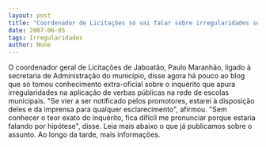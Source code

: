 ```yaml
---
layout: post
title: "Coordenador de Licitações só vai falar sobre irregularidades se for notificado"
date: 2007-06-05
tags: Irregularidades
author: None
---
```

O coordenador geral de Licita&ccedil;&otilde;es de Jaboat&atilde;o, Paulo Maranh&atilde;o, ligado &agrave; secretaria de Administra&ccedil;&atilde;o do munic&iacute;pio, disse agora h&aacute; pouco ao blog que s&oacute; tomou conhecimento extra-oficial sobre o inqu&eacute;rito que apura irregularidades na aplica&ccedil;&atilde;o de verbas p&uacute;blicas na rede de escolas municipais.
&quot;Se vier a ser notificado pelos promotores, estarei &agrave; disposi&ccedil;&atilde;o deles e da imprensa para qualquer esclarecimento&quot;, afirmou. &quot;Sem conhecer o teor exato do inqu&eacute;rito, fica dif&iacute;cil me pronunciar porque estaria falando por hip&oacute;tese&quot;, disse.
Leia mais abaixo o que j&aacute; publicamos sobre o assunto. Ao longo da tarde, mais informa&ccedil;&otilde;es.
&nbsp; 